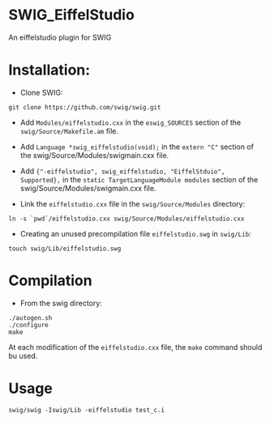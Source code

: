 # SWIG_EiffelStudio
An eiffelstudio plugin for SWIG

# Installation:
* Clone SWIG:
```
git clone https://github.com/swig/swig.git
```

* Add `Modules/eiffelstudio.cxx` in the `eswig_SOURCES` section of the
`swig/Source/Makefile.am` file.

* Add `Language *swig_eiffelstudio(void);` in the `extern "C"` section of the swig/Source/Modules/swigmain.cxx file.

* Add `{"-eiffelstudio", swig_eiffelstudio, "EiffelStduio", Supported},` in the `static TargetLanguageModule modules` section of the swig/Source/Modules/swigmain.cxx file.

* Link the `eiffelstudio.cxx` file in the `swig/Source/Modules` directory:
```
ln -s `pwd`/eiffelstudio.cxx swig/Source/Modules/eiffelstudio.cxx
```

* Creating an unused precompilation file `eiffelstudio.swg` in `swig/Lib`:
```
touch swig/Lib/eiffelstudio.swg
```

# Compilation
* From the swig directory:
```
./autogen.sh
./configure
make
```

At each modification of the `eiffelstudio.cxx` file, the `make` command should bu used.

# Usage
```
swig/swig -Iswig/Lib -eiffelstudio test_c.i
```
